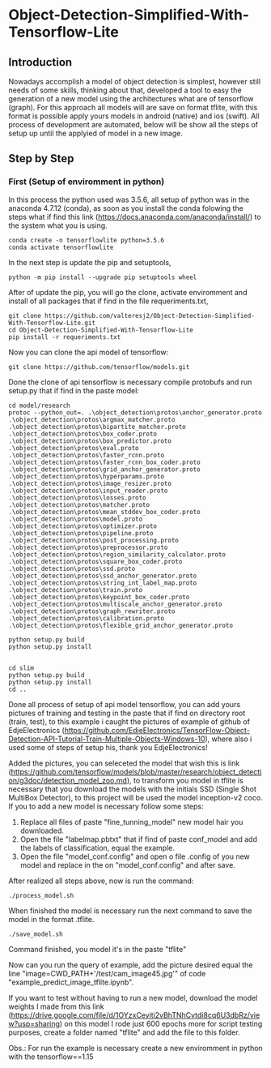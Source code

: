 # Object-Detection-Simplified-With-Tensorflow-Lite

## Introduction 
Nowadays accomplish a model of object detection is simplest, however still needs of some skills, thinking about that, developed a tool to easy the generation of a new model using the architectures what are of tensorflow (graph). For this approach all models will are save on format tflite, with this format is possible apply yours models in android (native) and ios (swift). 
All process of development are automated, below will be show all the steps of setup up until the applyied of model in a new image.

## Step by Step

### First (Setup of enviromment in python)

In this process the python used was 3.5.6, all setup of python was in the anaconda 4.7.12 (conda), as soon as you install the conda folowing the steps what if find this link (https://docs.anaconda.com/anaconda/install/) to the system what you is using.

```
conda create -n tensorflowlite python=3.5.6
conda activate tensorflowlite
```

In the next step is update the pip and setuptools,

```
python -m pip install --upgrade pip setuptools wheel
```

After of update the pip, you will go the clone, activate enviromment and install of all packages that if find in the file requeriments.txt,

```
git clone https://github.com/valteresj2/Object-Detection-Simplified-With-Tensorflow-Lite.git
cd Object-Detection-Simplified-With-Tensorflow-Lite
pip install -r requeriments.txt
```

Now you can clone the api model of tensorflow:
```
git clone https://github.com/tensorflow/models.git
```

Done the clone of api tensorflow is necessary compile protobufs and run setup.py that if find in the paste model:
```
cd model/research
protoc --python_out=. .\object_detection\protos\anchor_generator.proto .\object_detection\protos\argmax_matcher.proto .\object_detection\protos\bipartite_matcher.proto .\object_detection\protos\box_coder.proto .\object_detection\protos\box_predictor.proto .\object_detection\protos\eval.proto .\object_detection\protos\faster_rcnn.proto .\object_detection\protos\faster_rcnn_box_coder.proto .\object_detection\protos\grid_anchor_generator.proto .\object_detection\protos\hyperparams.proto .\object_detection\protos\image_resizer.proto .\object_detection\protos\input_reader.proto .\object_detection\protos\losses.proto .\object_detection\protos\matcher.proto .\object_detection\protos\mean_stddev_box_coder.proto .\object_detection\protos\model.proto .\object_detection\protos\optimizer.proto .\object_detection\protos\pipeline.proto .\object_detection\protos\post_processing.proto .\object_detection\protos\preprocessor.proto .\object_detection\protos\region_similarity_calculator.proto .\object_detection\protos\square_box_coder.proto .\object_detection\protos\ssd.proto .\object_detection\protos\ssd_anchor_generator.proto .\object_detection\protos\string_int_label_map.proto .\object_detection\protos\train.proto .\object_detection\protos\keypoint_box_coder.proto .\object_detection\protos\multiscale_anchor_generator.proto .\object_detection\protos\graph_rewriter.proto .\object_detection\protos\calibration.proto .\object_detection\protos\flexible_grid_anchor_generator.proto

python setup.py build
python setup.py install


cd slim
python setup.py build
python setup.py install
cd ..
```

Done all process of setup of api model tensorflow, you can add yours pictures of training and testing in the paste that if find on directory root (train, test), to this example i caught the pictures of example  of github of EdjeElectronics (https://github.com/EdjeElectronics/TensorFlow-Object-Detection-API-Tutorial-Train-Multiple-Objects-Windows-10), where also i used some of steps of setup his, thank you EdjeElectronics!

Added the pictures, you can seleceted the model that wish this is link (https://github.com/tensorflow/models/blob/master/research/object_detection/g3doc/detection_model_zoo.md), to transform you model in tflite is necessary that you download the models with the initials SSD (Single Shot MultiBox Detector), to this project will be used the model inception-v2 coco. If you to add a new model is necessary follow some steps:

1. Replace all files of paste "fine_tunning_model" new model hair you downloaded.
2. Open the file "labelmap.pbtxt" that if find of paste conf_model and add the labels of classification, equal the example. 
3. Open the file "model_conf.config" and open o file .config of you new model and replace in the on "model_conf.config" and after save.

After realized all steps above, now is run the command:
```
./process_model.sh
```

When finished the model is necessary run the next command to save the model in the format .tflite.
```
./save_model.sh
```

Command finished, you model it's in the paste "tflite"

Now can you run the query of example, add the picture desired equal the line "image=CWD_PATH+'/test/cam_image45.jpg'" of code "example_predict_image_tflite.ipynb".

If you want to test without having to run a new model, download the model weights I made from this link (https://drive.google.com/file/d/1OYzxCeyiti2vBhTNhCvtdi8cq6U3dbRz/view?usp=sharing) on ​​this model I rode just 600 epochs more for script testing purposes, create a folder named "tflite" and add the file to this folder.

Obs.: For run the example is necessary create a new enviromment in python with the tensorflow==1.15






